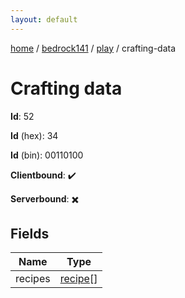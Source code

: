 ```yaml
---
layout: default
---
```


[home](/)  /  [bedrock141](/protocol/bedrock141)  /  [play](/protocol/bedrock141/play)  /  crafting-data

# Crafting data

**Id**: 52

**Id** (hex): 34

**Id** (bin): 00110100

**Clientbound**: ✔️

**Serverbound**: ✖️

## Fields

Name | Type
---|---
recipes | [recipe](/protocol/bedrock141/types/recipe)[]
